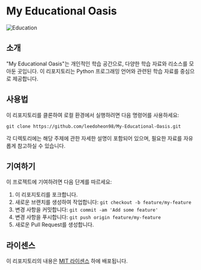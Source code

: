 # My Educational Oasis

![Education](https://imageurl.com)

## 소개

"My Educational Oasis"는 개인적인 학습 공간으로, 다양한 학습 자료와 리소스를 모아둔 곳입니다. 이 리포지토리는 Python 프로그래밍 언어와 관련된 학습 자료를 중심으로 제공합니다.

## 사용법

이 리포지토리를 클론하여 로컬 환경에서 실행하려면 다음 명령어를 사용하세요:

```
git clone https://github.com/leedoheon98/My-Educational-Oasis.git
```

각 디렉토리에는 해당 주제에 관한 자세한 설명이 포함되어 있으며, 필요한 자료를 자유롭게 참고하실 수 있습니다.

## 기여하기

이 프로젝트에 기여하려면 다음 단계를 따르세요:

1. 이 리포지토리를 포크합니다.
2. 새로운 브랜치를 생성하여 작업합니다: `git checkout -b feature/my-feature`
3. 변경 사항을 커밋합니다: `git commit -am 'Add some feature'`
4. 변경 사항을 푸시합니다: `git push origin feature/my-feature`
5. 새로운 Pull Request를 생성합니다.

## 라이센스

이 리포지토리의 내용은 [MIT 라이센스](https://opensource.org/license/mit) 하에 배포됩니다.
